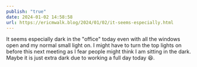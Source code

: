 ```yaml
---
publish: "true"
date: 2024-01-02 14:58:58
url: https://ericmwalk.blog/2024/01/02/it-seems-especially.html
---
```


It seems especially dark in the "office" today even with all the windows open and my normal small light on. I might have to turn the top lights on before this next meeting as I fear people might think I am sitting in the dark. Maybe it is just extra dark due to working a full day today 😆.